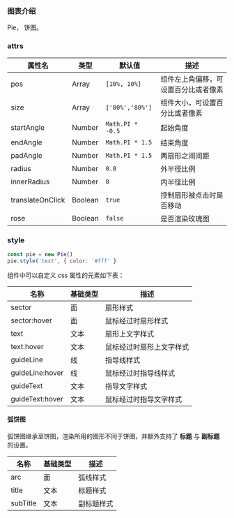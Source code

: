### 图表介绍

Pie， 饼图。

### attrs

| 属性名           | 类型    | 默认值           | 描述                                 |
| ---------------- | ------- | ---------------- | ------------------------------------ |
| pos              | Array   | `[10%, 10%]`     | 组件左上角偏移，可设置百分比或者像素 |
| size             | Array   | `['80%','80%']`  | 组件大小，可设置百分比或者像素       |
| startAngle       | Number  | `Math.PI * -0.5` | 起始角度                             |
| endAngle         | Number  | `Math.PI * 1.5`  | 结束角度                             |
| padAngle         | Number  | `Math.PI * 1.5`  | 两扇形之间间距                       |
| radius           | Number  | `0.8`            | 外半径比例                           |
| innerRadius      | Number  | `0`              | 内半径比例                           |
| translateOnClick | Boolean | `true`           | 控制扇形被点击时是否移动             |
| rose             | Boolean | `false`          | 是否渲染玫瑰图                       |

### style

```javascript
const pie = new Pie()
pie.style('text', { color: '#fff' }
```

组件中可以自定义 css 属性的元素如下表：

| 名称            | 基础类型 | 描述                     |
| --------------- | -------- | ------------------------ |
| sector          | 面       | 扇形样式                 |
| sector:hover    | 面       | 鼠标经过时扇形样式       |
| text            | 文本     | 扇形上文字样式           |
| text:hover      | 文本     | 鼠标经过时扇形上文字样式 |
| guideLine       | 线       | 指导线样式               |
| guideLine:hover | 线       | 鼠标经过时指导线样式     |
| guideText       | 文本     | 指导文字样式             |
| guideText:hover | 文本     | 鼠标经过时指导文字样式   |

#### 弧饼图

弧饼图继承至饼图，渲染所用的图形不同于饼图，并额外支持了 **标题** 与 **副标题** 的设置。

| 名称     | 基础类型 | 描述       |
| -------- | -------- | ---------- |
| arc      | 面       | 弧线样式   |
| title    | 文本     | 标题样式   |
| subTitle | 文本     | 副标题样式 |
